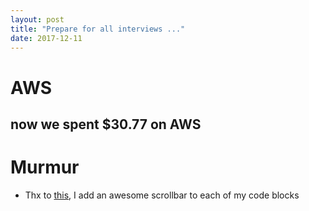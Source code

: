 ```yaml
---
layout: post
title: "Prepare for all interviews ..."
date: 2017-12-11
---
```


# AWS
## now we spent $30.77 on AWS


# Murmur
- Thx to [this](https://www.simplemachines.org/community/index.php?topic=310948.0), I add an awesome scrollbar to each of my code blocks
